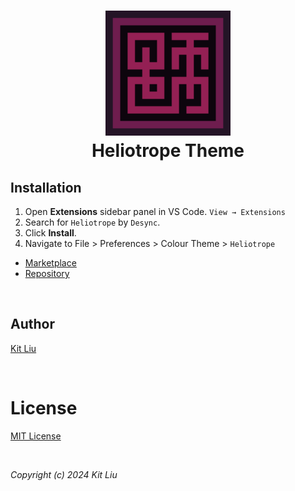 <h1 align="center">
  <img src="https://raw.githubusercontent.com/DesyncTheThird/heliotrope/main/icon.png" height="200px" width="200px">
  <br/>
  Heliotrope Theme
</h1>

## Installation

1. Open **Extensions** sidebar panel in VS Code. `View → Extensions`
2. Search for `Heliotrope` by `Desync`.
3. Click **Install**.
4. Navigate to File > Preferences > Colour Theme > `Heliotrope`

- [Marketplace](https://marketplace.visualstudio.com/items?itemName=Desync.heliotrope)
- [Repository](https://github.com/DesyncTheThird/heliotrope)

<br/>

## Author

[Kit Liu](https://github.com/DesyncTheThird)

<br/>

# License

[MIT License](licence.txt)

<br/>

_Copyright (c) 2024 Kit Liu_
